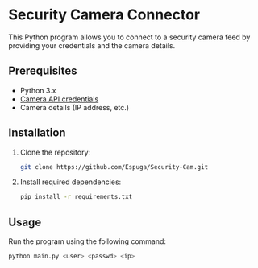 # Security Camera Connector

This Python program allows you to connect to a security camera feed by providing your credentials and the camera details.

## Prerequisites

- Python 3.x
- [Camera API credentials](#getting-camera-credentials)
- Camera details (IP address, etc.)

## Installation

1. Clone the repository:

    ```bash
    git clone https://github.com/Espuga/Security-Cam.git
    ```

2. Install required dependencies:

    ```bash
    pip install -r requirements.txt
    ```

## Usage

Run the program using the following command:

```bash
python main.py <user> <passwd> <ip>
